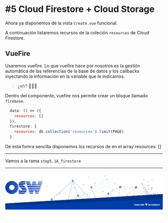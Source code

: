 # #5 Cloud Firestore + Cloud Storage

Ahora ya disponemos de la vista `Create.vue` funcional.

A continuación listaremos recursos de la coleción `resources` de Cloud Firestore.

## VueFire

Usaremos vuefire. Lo que vuefire hace por nosotros es la gestión automática de las referencias de la base de datos y los callbacks inyectando la información en la variable que le indicamos.

> ¿eh? 🤨🧐🤔

Dentro del componente, vuefire nos permite crear un bloque llamado `firebase`.




```js
  data: () => ({
    resources: []
  }),
  firestore: {
    resources: db.collection('resources').limit(PAGE)
  }
```

De esta fomra sencilla disponemos los recursos de en el array resources: []

---
Vamos a la rama `step5.1A_firestore`

---
![footer](./assets/img/footer.png)
